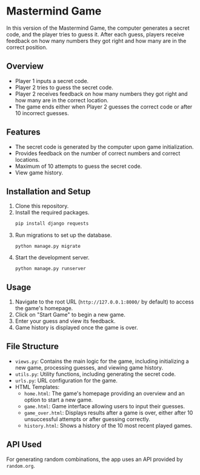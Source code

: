 # Mastermind Game

In this version of the Mastermind Game, the computer generates a secret code, and the player tries to guess it. After each guess, players receive feedback on how many numbers they got right and how many are in the correct position.

## Overview

- Player 1 inputs a secret code.
- Player 2 tries to guess the secret code.
- Player 2 receives feedback on how many numbers they got right and how many are in the correct location.
- The game ends either when Player 2 guesses the correct code or after 10 incorrect guesses.

## Features

- The secret code is generated by the computer upon game initialization.
- Provides feedback on the number of correct numbers and correct locations.
- Maximum of 10 attempts to guess the secret code.
- View game history.

## Installation and Setup

1. Clone this repository.
2. Install the required packages.
   ```bash
   pip install django requests
   ```
3. Run migrations to set up the database.
   ```
   python manage.py migrate
   ```
4. Start the development server.
   ```
   python manage.py runserver
   ```

## Usage

1. Navigate to the root URL (`http://127.0.0.1:8000/` by default) to access the game's homepage.
2. Click on "Start Game" to begin a new game.
3. Enter your guess and view its feedback.
4. Game history is displayed once the game is over.

## File Structure

- `views.py`: Contains the main logic for the game, including initializing a new game, processing guesses, and viewing game history.
- `utils.py`: Utility functions, including generating the secret code.
- `urls.py`: URL configuration for the game.
- HTML Templates:
  - `home.html`: The game's homepage providing an overview and an option to start a new game.
  - `game.html`: Game interface allowing users to input their guesses.
  - `game_over.html`: Displays results after a game is over, either after 10 unsuccessful attempts or after guessing correctly.
  - `history.html`: Shows a history of the 10 most recent played games.

## API Used

For generating random combinations, the app uses an API provided by `random.org`.

